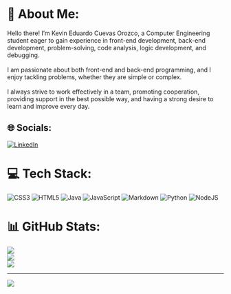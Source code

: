 # 💫 About Me:
Hello there! I’m Kevin Eduardo Cuevas Orozco, a Computer Engineering student eager to gain experience in front-end development, back-end development, problem-solving, code analysis, logic development, and debugging.<br><br>I am passionate about both front-end and back-end programming, and I enjoy tackling problems, whether they are simple or complex.<br><br>I always strive to work effectively in a team, promoting cooperation, providing support in the best possible way, and having a strong desire to learn and improve every day.


## 🌐 Socials:
[![LinkedIn](https://img.shields.io/badge/LinkedIn-%230077B5.svg?logo=linkedin&logoColor=white)](https://linkedin.com/in/dev-kevin-cuevas) 

# 💻 Tech Stack:
![CSS3](https://img.shields.io/badge/css3-%231572B6.svg?style=for-the-badge&logo=css3&logoColor=white) ![HTML5](https://img.shields.io/badge/html5-%23E34F26.svg?style=for-the-badge&logo=html5&logoColor=white) ![Java](https://img.shields.io/badge/java-%23ED8B00.svg?style=for-the-badge&logo=openjdk&logoColor=white) ![JavaScript](https://img.shields.io/badge/javascript-%23323330.svg?style=for-the-badge&logo=javascript&logoColor=%23F7DF1E) ![Markdown](https://img.shields.io/badge/markdown-%23000000.svg?style=for-the-badge&logo=markdown&logoColor=white) ![Python](https://img.shields.io/badge/python-3670A0?style=for-the-badge&logo=python&logoColor=ffdd54) ![NodeJS](https://img.shields.io/badge/node.js-6DA55F?style=for-the-badge&logo=node.js&logoColor=white)

# 📊 GitHub Stats:
![](https://github-readme-stats.vercel.app/api?username=KCuevasDev&theme=shadow_blue&hide_border=true&include_all_commits=false&count_private=false)<br/>
![](https://github-readme-streak-stats.herokuapp.com/?user=KCuevasDev&theme=shadow_blue&hide_border=true)<br/>
![](https://github-readme-stats.vercel.app/api/top-langs/?username=KCuevasDev&theme=shadow_blue&hide_border=true&include_all_commits=false&count_private=false&layout=compact)

---
[![](https://visitcount.itsvg.in/api?id=KCuevasDev&icon=0&color=0)](https://visitcount.itsvg.in)


<!-- Proudly created with GPRM ( https://gprm.itsvg.in ) -->
